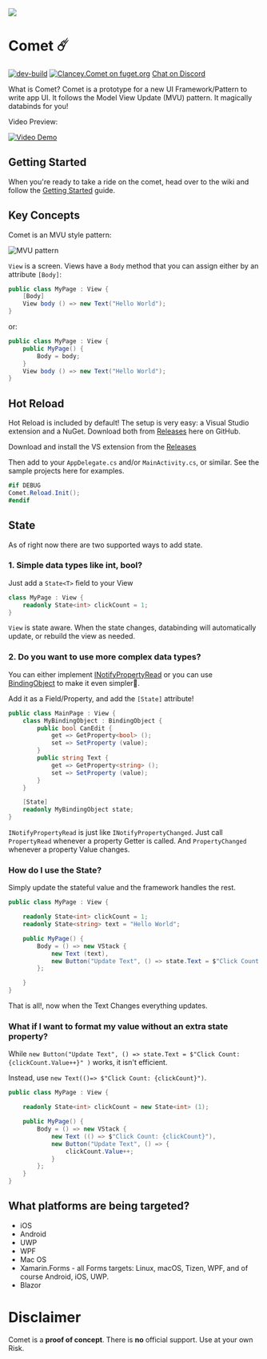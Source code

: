 <img src="https://repobeats.axiom.co/api/embed/f917a77cbbdeee19b87fa1f2f932895d1df18b56.svg" />

# Comet ☄️ 

[![dev-build](https://github.com/dotnet/Comet/actions/workflows/dev.yml/badge.svg)](https://github.com/dotnet/Comet/actions/workflows/dev.yml)  [![Clancey.Comet on fuget.org](https://www.fuget.org/packages/Clancey.Comet/badge.svg)](https://www.fuget.org/packages/Clancey.Comet)
[Chat on Discord](https://discord.gg/7Ms7ptM)


What is Comet? Comet is a prototype for a new UI Framework/Pattern to write app UI.  It follows the Model View Update (MVU) pattern. It magically databinds for you!  

Video Preview:

[![Video Demo](http://img.youtube.com/vi/-Ieg9UadN8s/0.jpg)](http://www.youtube.com/watch?v=-Ieg9UadN8s)

## Getting Started

When you're ready to take a ride on the comet, head over to the wiki and follow the [Getting Started](https://github.com/Clancey/Comet/wiki/Getting-Started) guide.

## Key Concepts

Comet is an MVU style pattern:

![MVU pattern](art/mvu-pattern.png)

`View` is a screen. Views have a `Body` method that you can assign either by an attribute `[Body]`:

``` cs
public class MyPage : View {
    [Body]
    View body () => new Text("Hello World");
}
```

or:

``` cs
public class MyPage : View {
    public MyPage() {
        Body = body;
    }
    View body () => new Text("Hello World");
}
```

## Hot Reload

Hot Reload is included by default! The setup is very easy: a Visual Studio extension and a NuGet. Download both from [Releases](https://github.com/Clancey/Comet/releases) here on GitHub.

Download and install the VS extension from the [Releases](https://github.com/Clancey/Comet/releases/)

Then add to your `AppDelegate.cs` and/or `MainActivity.cs`, or similar. See the sample projects here for examples.

``` cs
#if DEBUG
Comet.Reload.Init();
#endif
```


## State

As of right now there are two supported ways to add state.

### 1. Simple data types like int, bool?

Just add a `State<T>` field to your View

``` cs
class MyPage : View {
    readonly State<int> clickCount = 1;
}
```

`View` is state aware. When the state changes, databinding will automatically update, or rebuild the view as needed.

### 2. Do you want to use more complex data types?

You can either implement [INotifyPropertyRead](https://github.com/Clancey/Comet/blob/master/src/Comet/BindingObject.cs#L13) or you can use [BindingObject](https://github.com/Clancey/Comet/blob/master/src/Comet/BindingObject.cs) to make it even simpler.

Add it as a Field/Property, and add the `[State]` attribute!


``` cs
public class MainPage : View {
    class MyBindingObject : BindingObject {
        public bool CanEdit {
            get => GetProperty<bool> ();
            set => SetProperty (value);
        }
        public string Text {
            get => GetProperty<string> ();
            set => SetProperty (value);
        }
    }

    [State]
    readonly MyBindingObject state;
}

```

`INotifyPropertyRead` is just like `INotifyPropertyChanged`. Just call `PropertyRead` whenever a property Getter is called. And `PropertyChanged` whenever a property Value changes.

### How do I use the State?

Simply update the stateful value and the framework handles the rest. 

``` cs
public class MyPage : View {

    readonly State<int> clickCount = 1;
    readonly State<string> text = "Hello World";

    public MyPage() {
        Body = () => new VStack {
            new Text (text),			
            new Button("Update Text", () => state.Text = $"Click Count: {clickCount.Value++}")
        };

    }
}
```

That is all!, now when the Text Changes everything updates. 

### What if I want to format my value without an extra state property?

While `new Button("Update Text", () => state.Text = $"Click Count: {clickCount.Value++}" )` works, it isn't efficient.

Instead, use `new Text(()=> $"Click Count: {clickCount}")`.

``` cs
public class MyPage : View {

    readonly State<int> clickCount = new State<int> (1);

    public MyPage() {
        Body = () => new VStack {
            new Text (() => $"Click Count: {clickCount}"),
            new Button("Update Text", () => {
                clickCount.Value++;
            }
        };
    }
}

```


## What platforms are being targeted?

* iOS
* Android
* UWP
* WPF
* Mac OS
* Xamarin.Forms - all Forms targets: Linux, macOS, Tizen, WPF, and of course Android, iOS, UWP.
* Blazor

# Disclaimer

Comet is a **proof of concept**. There is **no** official support. Use at your own Risk.
